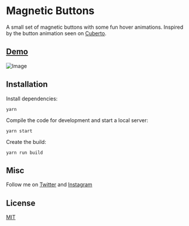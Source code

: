 # Magnetic Buttons

A small set of magnetic buttons with some fun hover animations. Inspired by the button animation seen on [Cuberto](https://cuberto.com/services/).

## [Demo](https://djz0q.csb.app/)

![Image](https://res.cloudinary.com/vinzcelavi/image/upload/v1614646463/github/magnetic-button-min_sz3imt.png)

## Installation

Install dependencies:

```
yarn
```

Compile the code for development and start a local server:

```
yarn start
```

Create the build:

```
yarn run build
```


## Misc

Follow me on [Twitter](http://www.twitter.com/vinzcelavi/) and [Instagram](https://www.instagram.com/vinzcelavi/)

## License
[MIT](LICENSE)

